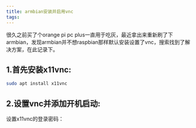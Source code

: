```yaml
---
title: armbian安装并启用vnc
tags:
---
```


很久之前买了个orange pi pc plus一直用于吃灰，最近拿出来重新刷了下armbian，发现armbian并不想raspbian那样默认安装设置了vnc，搜索找到了解决方案，在此记录下。

## 1.首先安装x11vnc:

```bash
sudo apt install x11vnc
```

## 2.设置vnc并添加开机启动:

设置x11vnc的登录密码：

